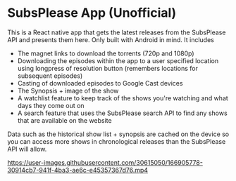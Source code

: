 # SubsPlease App (Unofficial)

This is a React native app that gets the latest releases from the SubsPlease API and presents them here.
Only built with Android in mind.
It includes
- The magnet links to download the torrents (720p and 1080p)
- Downloading the episodes within the app to a user specified location using longpress of resolution button (remembers locations for subsequent episodes)
- Casting of downloaded episodes to Google Cast devices
- The Synopsis + image of the show
- A watchlist feature to keep track of the shows you're watching and what days they come out on
- A search feature that uses the SubsPlease search API to find any shows that are available on the website

Data such as the historical show list + synopsis are cached on the device so you can access more shows in chronological releases than the SubsPlease API will allow.

https://user-images.githubusercontent.com/30615050/166905778-30914cb7-941f-4ba3-ae6c-e45357367d76.mp4
